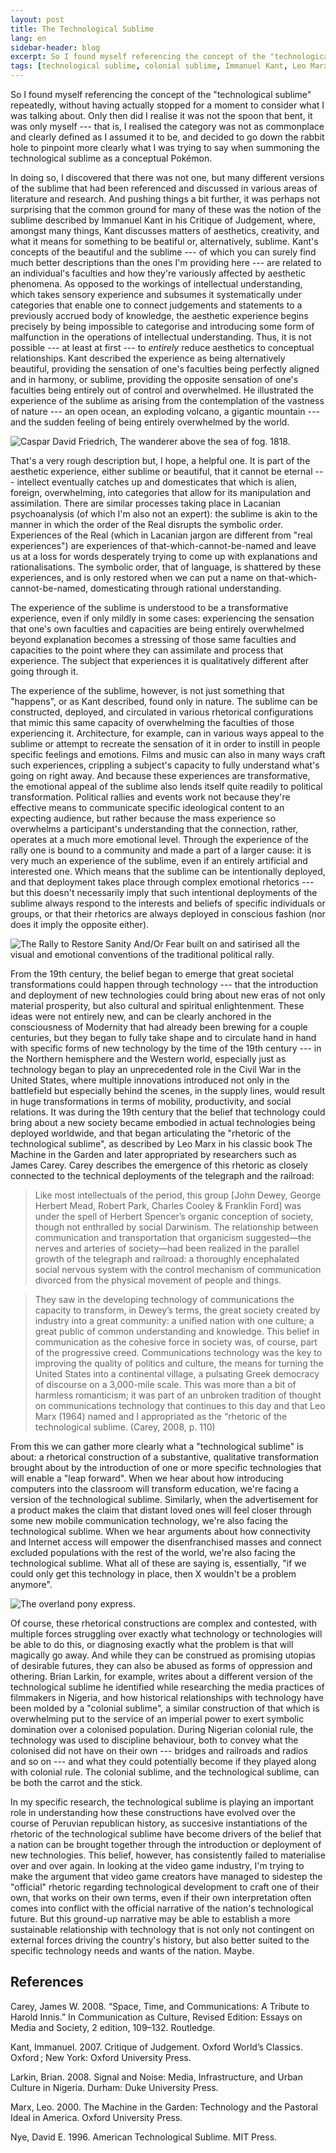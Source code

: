 ```yaml
---
layout: post
title: The Technological Sublime
lang: en
sidebar-header: blog
excerpt: So I found myself referencing the concept of the "technological sublime" repeatedly, without having actually stopped for a moment to consider what I was talking about. Only then did I realise it was not the spoon that bent, it was only myself --- that is, I realised the category was not as commonplace and clearly defined as I assumed it to be, and decided to go down the rabbit hole to pinpoint more clearly what I was trying to say when summoning the technological sublime as a conceptual Pokémon.
tags: [technological sublime, colonial sublime, Immanuel Kant, Leo Marx, James Carey, Brian Larkin, STS, philosophy, aesthetics]
---
```

So I found myself referencing the concept of the "technological sublime" repeatedly, without having actually stopped for a moment to consider what I was talking about. Only then did I realise it was not the spoon that bent, it was only myself --- that is, I realised the category was not as commonplace and clearly defined as I assumed it to be, and decided to go down the rabbit hole to pinpoint more clearly what I was trying to say when summoning the technological sublime as a conceptual Pokémon.

In doing so, I discovered that there was not one, but many different versions of the sublime that had been referenced and discussed in various areas of literature and research. And pushing things a bit further, it was perhaps not surprising that the common ground for many of these was the notion of the sublime described by Immanuel Kant in his Critique of Judgement, where, amongst many things, Kant discusses matters of aesthetics, creativity, and what it means for something to be beatiful or, alternatively, sublime. Kant's concepts of the beautiful and the sublime --- of which you can surely find much better descriptions than the ones I'm providing here --- are related to an individual's faculties and how they're variously affected by aesthetic phenomena. As opposed to the workings of intellectual understanding, which takes sensory experience and subsumes it systematically under categories that enable one to connect judgements and statements to a previously accrued body of knowledge, the aesthetic experience begins precisely by being impossible to categorise and introducing some form of malfunction in the operations of intellectual understanding. Thus, it is not possible --- at least at first --- to *entirely* reduce aesthetics to conceptual relationships. Kant described the experience as being alternatively beautiful, providing the sensation of one's faculties being perfectly aligned and in harmony, or sublime, providing the opposite sensation of one's faculties being entirely out of control and overwhelmed. He illustrated the experience of the sublime as arising from the contemplation of the vastness of nature --- an open ocean, an exploding volcano, a gigantic mountain --- and the sudden feeling of being entirely overwhelmed by the world. 

![Caspar David Friedrich, The wanderer above the sea of fog. 1818.](/files/friedrich.jpg)

That's a very rough description but, I hope, a helpful one. It is part of the aesthetic experience, either sublime or beautiful, that it cannot be eternal --- intellect eventually catches up and domesticates that which is alien, foreign, overwhelming, into categories that allow for its manipulation and assimilation. There are similar processes taking place in Lacanian psychoanalysis (of which I'm also not an expert): the sublime is akin to the manner in which the order of the Real disrupts the symbolic order. Experiences of the Real (which in Lacanian jargon are different from "real experiences") are experiences of that-which-cannot-be-named and leave us at a loss for words desperately trying to come up with explanations and rationalisations. The symbolic order, that of language, is shattered by these experiences, and is only restored when we can put a name on that-which-cannot-be-named, domesticating through rational understanding.

The experience of the sublime is understood to be a transformative experience, even if only mildly in some cases: experiencing the sensation that one's own faculties and capacities are being entirely overwhelmed beyond explanation becomes a stressing of those same faculties and capacities to the point where they can assimilate and process that experience. The subject that experiences it is qualitatively different after going through it.

The experience of the sublime, however, is not just something that "happens", or as Kant described, found only in nature. The sublime can be constructed, deployed, and circulated in various rhetorical configurations that mimic this same capacity of overwhelming the faculties of those experiencing it. Architecture, for example, can in various ways appeal to the sublime or attempt to recreate the sensation of it in order to instill in people specific feelings and emotions. Films and music can also in many ways craft such experiences, crippling a subject's capacity to fully understand what's going on right away. And because these experiences are transformative, the emotional appeal of the sublime also lends itself quite readily to political transformation. Political rallies and events work not because they're effective means to communicate specific ideological content to an expecting audience, but rather because the mass experience so overwhelms a participant's understanding that the connection, rather, operates at a much more emotional level. Through the experience of the rally one is bound to a community and made a part of a larger cause: it is very much an experience of the sublime, even if an entirely artificial and interested one. Which means that the sublime can be intentionally deployed, and that deployment takes place through complex emotional rhetorics --- but this doesn't necessarily imply that such intentional deployments of the sublime always respond to the interests and beliefs of specific individuals or groups, or that their rhetorics are always deployed in conscious fashion (nor does it imply the opposite either).

![The Rally to Restore Sanity And/Or Fear built on and satirised all the visual and emotional conventions of the traditional political rally.](/files/restore-sanity.jpg)

From the 19th century, the belief began to emerge that great societal transformations could happen through technology --- that the introduction and deployment of new technologies could bring about new eras of not only material prosperity, but also cultural and spiritual enlightenment. These ideas were not entirely new, and can be clearly anchored in the consciousness of Modernity that had already been brewing for a couple centuries, but they began to fully take shape and to circulate hand in hand with specific forms of new technology by the time of the 19th century --- in the Northern hemisphere and the Western world, especially just as technology began to play an unprecedented role in the Civil War in the United States, where multiple innovations introduced not only in the battlefield but especially behind the scenes, in the supply lines, would result in huge transformations in terms of mobility, productivity, and social relations. It was during the 19th century that the belief that technology could bring about a new society became embodied in actual technologies being deployed worldwide, and that began articulating the "rhetoric of the technological sublime", as described by Leo Marx in his classic book The Machine in the Garden and later appropriated by researchers such as James Carey. Carey describes the emergence of this rhetoric as closely connected to the technical deployments of the telegraph and the railroad:

> Like most intellectuals of the period, this group [John Dewey, George Herbert Mead, Robert Park, Charles Cooley & Franklin Ford] was under the spell of Herbert Spencer’s organic conception of society, though not enthralled by social Darwinism. The relationship between communication and transportation that organicism suggested—the nerves and arteries of society—had been realized in the parallel growth of the telegraph and railroad: a thoroughly encephalated social nervous system with the control mechanism of communication divorced from the physical movement of people and things.

> They saw in the developing technology of communications the capacity to transform, in Dewey’s terms, the great society created by industry into a great community: a unified nation with one culture; a great public of common understanding and knowledge. This belief in communication as the cohesive force in society was, of course, part of the progressive creed. Communications technology was the key to improving the quality of politics and culture, the means for turning the United States into a continental village, a pulsating Greek democracy of discourse on a 3,000-mile scale. This was more than a bit of harmless romanticism; it was part of an unbroken tradition of thought on communications technology that continues to this day and that Leo Marx (1964) named and I appropriated as the “rhetoric of the technological sublime. (Carey, 2008, p. 110)

From this we can gather more clearly what a "technological sublime" is about: a rhetorical construction of a substantive, qualitative transformation brought about by the introduction of one or more specific technologies that will enable a "leap forward". When we hear about how introducing computers into the classroom will transform education, we're facing a version of the technological sublime. Similarly, when the advertisement for a product makes the claim that distant loved ones will feel closer through some new mobile communication technology, we're also facing the technological sublime. When we hear arguments about how connectivity and Internet access will empower the disenfranchised masses and connect excluded populations with the rest of the world, we're also facing the technological sublime. What all of these are saying is, essentially, "if we could only get this technology in place, then X wouldn't be a problem anymore".

![The overland pony express.](/files/overland-pony-express.jpg)

Of course, these rhetorical constructions are complex and contested, with multiple forces struggling over exactly what technology or technologies will be able to do this, or diagnosing exactly what the problem is that will magically go away. And while they can be construed as promising utopias of desirable futures, they can also be abused as forms of oppression and othering. Brian Larkin, for example, writes about a different version of the technological sublime he identified while researching the media practices of filmmakers in Nigeria, and how historical relationships with technology have been molded by a "colonial sublime", a similar construction of that which is overwhelming put to the service of an imperial power to exert symbolic domination over a colonised population. During Nigerian colonial rule, the technology was used to discipline behaviour, both to convey what the colonised did not have on their own --- bridges and railroads and radios and so on --- and what they could potentially become if they played along with colonial rule. The colonial sublime, and the technological sublime, can be both the carrot and the stick.

In my specific research, the technological sublime is playing an important role in understanding how these constructions have evolved over the course of Peruvian republican history, as succesive instantiations of the rhetoric of the technological sublime have become drivers of the belief that a nation can be brought together through the introduction or deployment of new technologies. This belief, however, has consistently failed to materialise over and over again. In looking at the video game industry, I'm trying to make the argument that video game creators have managed to sidestep the "official" rhetoric regarding technological development to craft one of their own, that works on their own terms, even if their own interpretation often comes into conflict with the official narrative of the nation's technological future. But this ground-up narrative may be able to establish a more sustainable relationship with technology that is not only not contingent on external forces driving the country's history, but also better suited to the specific technology needs and wants of the nation. Maybe.

References
----------

Carey, James W. 2008. “Space, Time, and Communications: A Tribute to Harold Innis.” In Communication as Culture, Revised Edition: Essays on Media and Society, 2 edition, 109–132. Routledge.

Kant, Immanuel. 2007. Critique of Judgement. Oxford World’s Classics. Oxford ; New York: Oxford University Press.

Larkin, Brian. 2008. Signal and Noise: Media, Infrastructure, and Urban Culture in Nigeria. Durham: Duke University Press.

Marx, Leo. 2000. The Machine in the Garden: Technology and the Pastoral Ideal in America. Oxford University Press.

Nye, David E. 1996. American Technological Sublime. MIT Press.